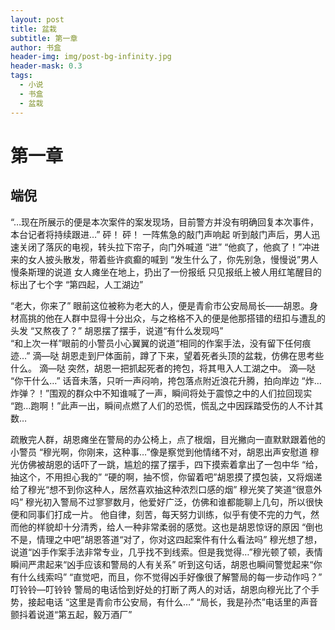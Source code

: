 ```yaml
---
layout: post
title: 盆栽
subtitle: 第一章
author: 书盒
header-img: img/post-bg-infinity.jpg
header-mask: 0.3
tags:
  - 小说
  - 书盒
  - 盆栽
---
```


# **第一章**

端倪
--

 “…现在所展示的便是本次案件的案发现场，目前警方并没有明确回复本次事件，本台记者将持续跟进…”
  砰！ 砰！ 一阵焦急的敲门声响起
  听到敲门声后，男人迅速关闭了落灰的电视，转头拉下帘子，向门外喊道 “进”
  “他疯了，他疯了！”冲进来的女人披头散发，带着些许疯癫的喊到
  “发生什么了，你先别急，慢慢说”男人慢条斯理的说道
  女人瘫坐在地上，扔出了一份报纸
  只见报纸上被人用红笔醒目的标出了七个字 “第四起，人工湖边”

  “老大，你来了” 
  眼前这位被称为老大的人，便是青俞市公安局局长——胡恩。身材高挑的他在人群中显得十分出众，与之格格不入的便是他那搭错的纽扣与遭乱的头发
  “又熬夜了？”
  胡恩摆了摆手，说道“有什么发现吗”  
  “和上次一样”眼前的小警员小心翼翼的说道“相同的作案手法，没有留下任何痕迹…”
  滴—哒
  胡恩走到尸体面前，蹲了下来，望着死者头顶的盆栽，仿佛在思考些什么。
  滴—哒
  突然，胡恩一把抓起死者的挎包，将其甩入人工湖之中。
  滴—哒
  “你干什么…”
  话音未落，只听一声闷响，挎包落点附近浪花升腾，拍向岸边
  “炸…炸弹？！”围观的群众中不知谁喊了一声，瞬间将处于震惊之中的人们拉回现实
  “跑…跑啊！”此声一出，瞬间点燃了人们的恐慌，慌乱之中因踩踏受伤的人不计其数…

  疏散完人群，胡恩瘫坐在警局的办公椅上，点了根烟，目光撇向一直默默跟着他的小警员
  “穆光啊，你刚来，这种事…”像是察觉到他情绪不对，胡恩出声安慰道
  穆光仿佛被胡恩的话吓了一跳，尴尬的摆了摆手，四下摸索着拿出了一包中华
  “给，抽这个，不用担心我的”
  “硬的啊，抽不惯，你留着吧”胡恩摸了摸包装，又将烟递给了穆光“想不到你这种人，居然喜欢抽这种浓烈口感的烟”
  穆光笑了笑道“很意外吗”
  穆光初入警局不过寥寥数月，他爱好广泛，仿佛和谁都能聊上几句，所以很快便和同事们打成一片。
  他自律，刻苦，每天努力训练，似乎有使不完的力气，然而他的样貌却十分清秀，给人一种非常柔弱的感觉。这也是胡恩惊讶的原因
  “倒也不是，情理之中吧”胡恩答道“对了，你对这四起案件有什么看法吗”
  穆光想了想，说道“凶手作案手法非常专业，几乎找不到线索。但是我觉得…”穆光顿了顿，表情瞬间严肃起来“凶手应该和警局的人有关系”
  听到这句话，胡恩也瞬间警觉起来“你有什么线索吗”
  “直觉吧，而且，你不觉得凶手好像很了解警局的每一步动作吗？”
  叮铃铃—叮铃铃
  警局的电话恰到好处的打断了两人的对话，胡恩向穆光比了个手势，接起电话
  “这里是青俞市公安局，有什么…”
  “局长，我是孙杰”电话里的声音颤抖着说道“第五起，毅万酒厂”













